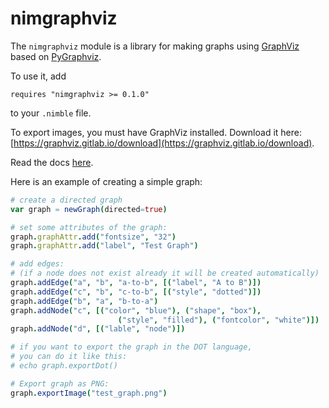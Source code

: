 # nimgraphviz

The `nimgraphviz` module is a library for making graphs using
[GraphViz](http://www.graphviz.org) based on
[PyGraphviz](http://pygraphviz.github.io).

To use it, add
```
requires "nimgraphviz >= 0.1.0"
```
to your `.nimble` file.

To export images, you must have GraphViz installed. Download it here:
[https://graphviz.gitlab.io/download](https://graphviz.gitlab.io/download).

Read the docs [here](https://quinnfreedman.github.io/nimgraphviz/).

Here is an example of creating a simple graph:

```nim
# create a directed graph
var graph = newGraph(directed=true)

# set some attributes of the graph:
graph.graphAttr.add("fontsize", "32")
graph.graphAttr.add("label", "Test Graph")

# add edges:
# (if a node does not exist already it will be created automatically)
graph.addEdge("a", "b", "a-to-b", [("label", "A to B")])
graph.addEdge("c", "b", "c-to-b", [("style", "dotted")])
graph.addEdge("b", "a", "b-to-a")
graph.addNode("c", [("color", "blue"), ("shape", "box"),
                        ("style", "filled"), ("fontcolor", "white")])
graph.addNode("d", [("lable", "node")])

# if you want to export the graph in the DOT language,
# you can do it like this:
# echo graph.exportDot()

# Export graph as PNG:
graph.exportImage("test_graph.png")
```
